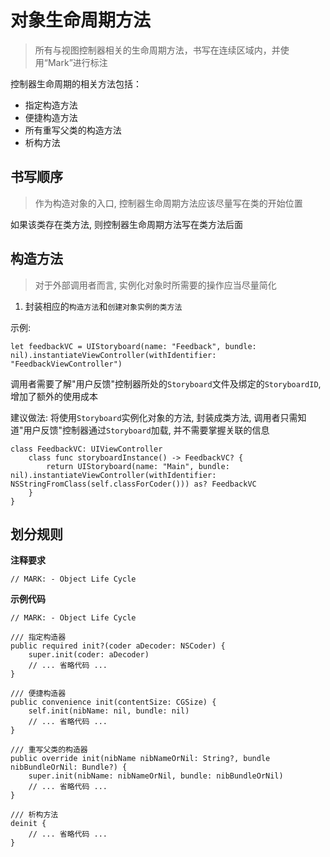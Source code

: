 # 对象生命周期方法
> 所有与视图控制器相关的生命周期方法，书写在连续区域内，并使用“Mark”进行标注

控制器生命周期的相关方法包括：
* 指定构造方法
* 便捷构造方法
* 所有重写父类的构造方法
* 析构方法

## 书写顺序
> 作为构造对象的入口, 控制器生命周期方法应该尽量写在类的开始位置

如果该类存在类方法, 则控制器生命周期方法写在类方法后面

## 构造方法
> 对于外部调用者而言, 实例化对象时所需要的操作应当尽量简化

1. 封装相应的`构造方法`和`创建对象实例的类方法`

示例: 
```
let feedbackVC = UIStoryboard(name: "Feedback", bundle: nil).instantiateViewController(withIdentifier: "FeedbackViewController")
```

调用者需要了解"用户反馈"控制器所处的`Storyboard`文件及绑定的`StoryboardID`, 增加了额外的使用成本

建议做法: 
        将使用`Storyboard`实例化对象的方法, 封装成类方法, 调用者只需知道"用户反馈"控制器通过`Storyboard`加载, 并不需要掌握关联的信息
```
class FeedbackVC: UIViewController
    class func storyboardInstance() -> FeedbackVC? {
        return UIStoryboard(name: "Main", bundle: nil).instantiateViewController(withIdentifier: NSStringFromClass(self.classForCoder())) as? FeedbackVC
    }
}
```

## 划分规则
**注释要求**
```
// MARK: - Object Life Cycle
```

**示例代码**
```
// MARK: - Object Life Cycle

/// 指定构造器
public required init?(coder aDecoder: NSCoder) {
    super.init(coder: aDecoder)
    // ... 省略代码 ...
}

/// 便捷构造器
public convenience init(contentSize: CGSize) {
    self.init(nibName: nil, bundle: nil)
    // ... 省略代码 ...
}

/// 重写父类的构造器
public override init(nibName nibNameOrNil: String?, bundle nibBundleOrNil: Bundle?) {
    super.init(nibName: nibNameOrNil, bundle: nibBundleOrNil)
    // ... 省略代码 ...
}

/// 析构方法
deinit {
    // ... 省略代码 ...
}
```
